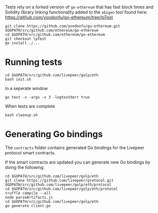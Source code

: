 Tests rely on a forked version of `go-ethereum` that has fast block times and Solidity library linking functionality added to the `abigen` tool found here: https://github.com/yondonfu/go-ethereum/tree/lpTest

```
git clone https://github.com/yondonfu/go-ethereum.git $GOPATH/src/github.com/ethereum/go-ethereum
cd $GOPATH/src/github.com/ethereum/go-ethereum
git checkout lpTest
go install ./...
```

# Running tests

```
cd $GOPATH/src/github.com/livepeer/golp/eth
bash init.sh
```

In a seperate window

```
go test -v -args -v 3 -logtostderr true
```

When tests are complete

```
bash cleanup.sh
```

# Generating Go bindings

The `contracts` folder contains generated Go bindings for the Livepeer protocol smart contracts.

If the smart contracts are updated you can generate new Go bindings by doing the following:

```
cd $GOPATH/src/github.com/livepeer/golp/eth
git clone https://github.com/livepeer/protocol.git $GOPATH/src/github.com/livepeer/golp/eth/protocol
cd $GOPATH/src/github.com/livepeer/golp/eth/protocol
truffle compile --all
node parseArtifacts.js
cd $GOPATH/src/github.com/livepeer/golp/eth
go generate client.go
```
